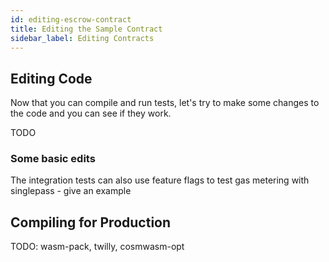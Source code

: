 ```yaml
---
id: editing-escrow-contract
title: Editing the Sample Contract
sidebar_label: Editing Contracts
---
```


## Editing Code

Now that you can compile and run tests, let's try to make some changes to the code and you can see if they work. 

TODO

### Some basic edits

The integration tests can also use feature flags to test gas metering with singlepass - give an example

## Compiling for Production

TODO: wasm-pack, twilly, cosmwasm-opt
